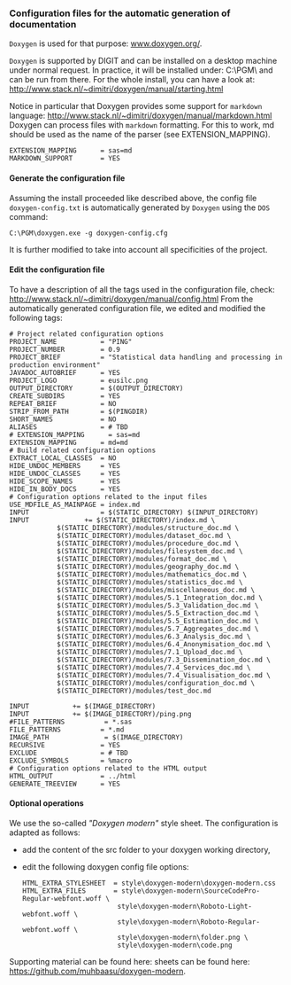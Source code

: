 ### Configuration files for the automatic generation of documentation

`Doxygen` is used for that purpose: www.doxygen.org/. 

`Doxygen` is supported by DIGIT and can be installed on a desktop machine under 
normal request.
In practice, it will be installed under: C:\PGM\ and can be run from there.
For the whole install, you can have a look at: 
	http://www.stack.nl/~dimitri/doxygen/manual/starting.html
	
Notice in particular that Doxygen provides some support for `markdown` language:
	http://www.stack.nl/~dimitri/doxygen/manual/markdown.html
Doxygen can process files with `markdown` formatting. For this to work, md should be used
as the name of the parser (see EXTENSION_MAPPING).

	EXTENSION_MAPPING      = sas=md
	MARKDOWN_SUPPORT       = YES
	
#### Generate the configuration file

Assuming the install proceeded like described above, the config file `doxygen-config.txt` 
is automatically generated by `Doxygen` using the `DOS` command:

	C:\PGM\doxygen.exe -g doxygen-config.cfg

It is further modified to take into account all specificities of the project.

#### Edit the configuration file

To have a description of all the tags used in the configuration file, check:
	http://www.stack.nl/~dimitri/doxygen/manual/config.html
From the automatically generated configuration file, we edited and modified the 
following tags:

	# Project related configuration options
	PROJECT_NAME           = "PING"
	PROJECT_NUMBER         = 0.9
	PROJECT_BRIEF          = "Statistical data handling and processing in production environment"
	JAVADOC_AUTOBRIEF      = YES
	PROJECT_LOGO           = eusilc.png
	OUTPUT_DIRECTORY       = $(OUTPUT_DIRECTORY)
	CREATE_SUBDIRS         = YES
	REPEAT_BRIEF           = NO
	STRIP_FROM_PATH        = $(PINGDIR)
	SHORT_NAMES            = NO
	ALIASES                = # TBD
	# EXTENSION_MAPPING      = sas=md
	EXTENSION_MAPPING      = md=md
	# Build related configuration options
	EXTRACT_LOCAL_CLASSES  = NO
	HIDE_UNDOC_MEMBERS     = YES
	HIDE_UNDOC_CLASSES     = YES
	HIDE_SCOPE_NAMES       = YES
	HIDE_IN_BODY_DOCS      = YES
	# Configuration options related to the input files
	USE_MDFILE_AS_MAINPAGE = index.md
	INPUT                  = $(STATIC_DIRECTORY) $(INPUT_DIRECTORY)
	INPUT	 	       += $(STATIC_DIRECTORY)/index.md \
				$(STATIC_DIRECTORY)/modules/structure_doc.md \
				$(STATIC_DIRECTORY)/modules/dataset_doc.md \
				$(STATIC_DIRECTORY)/modules/procedure_doc.md \
				$(STATIC_DIRECTORY)/modules/filesystem_doc.md \
				$(STATIC_DIRECTORY)/modules/format_doc.md \
				$(STATIC_DIRECTORY)/modules/geography_doc.md \
				$(STATIC_DIRECTORY)/modules/mathematics_doc.md \
				$(STATIC_DIRECTORY)/modules/statistics_doc.md \
				$(STATIC_DIRECTORY)/modules/miscellaneous_doc.md \
				$(STATIC_DIRECTORY)/modules/5.1_Integration_doc.md \
				$(STATIC_DIRECTORY)/modules/5.3_Validation_doc.md \
				$(STATIC_DIRECTORY)/modules/5.5_Extraction_doc.md \
				$(STATIC_DIRECTORY)/modules/5.5_Estimation_doc.md \
				$(STATIC_DIRECTORY)/modules/5.7_Aggregates_doc.md \
				$(STATIC_DIRECTORY)/modules/6.3_Analysis_doc.md \
				$(STATIC_DIRECTORY)/modules/6.4_Anonymisation_doc.md \
				$(STATIC_DIRECTORY)/modules/7.1_Upload_doc.md \
				$(STATIC_DIRECTORY)/modules/7.3_Dissemination_doc.md \
				$(STATIC_DIRECTORY)/modules/7.4_Services_doc.md \
				$(STATIC_DIRECTORY)/modules/7.4_Visualisation_doc.md \
				$(STATIC_DIRECTORY)/modules/configuration_doc.md \
				$(STATIC_DIRECTORY)/modules/test_doc.md				

	INPUT	 		+= $(IMAGE_DIRECTORY)
	INPUT	 	  	+= $(IMAGE_DIRECTORY)/ping.png
	#FILE_PATTERNS          = *.sas
	FILE_PATTERNS          = *.md
	IMAGE_PATH           	= $(IMAGE_DIRECTORY)
	RECURSIVE              = YES
	EXCLUDE                = # TBD
	EXCLUDE_SYMBOLS        = %macro
	# Configuration options related to the HTML output
	HTML_OUTPUT            = ../html
	GENERATE_TREEVIEW      = YES


#### Optional operations

We use the so-called _"Doxygen modern"_ style sheet.
The configuration is adapted as follows:
* add the content of the src folder to your doxygen working directory,
* edit the following doxygen config file options:

	```
 	HTML_EXTRA_STYLESHEET  = style\doxygen-modern\doxygen-modern.css 
 	HTML_EXTRA_FILES       = style\doxygen-modern\SourceCodePro-Regular-webfont.woff \
                         	style\doxygen-modern\Roboto-Light-webfont.woff \
                         	style\doxygen-modern\Roboto-Regular-webfont.woff \
                         	style\doxygen-modern\folder.png \
                         	style\doxygen-modern\code.png
	```

Supporting material can be found here: sheets can be found here: 
https://github.com/muhbaasu/doxygen-modern.
